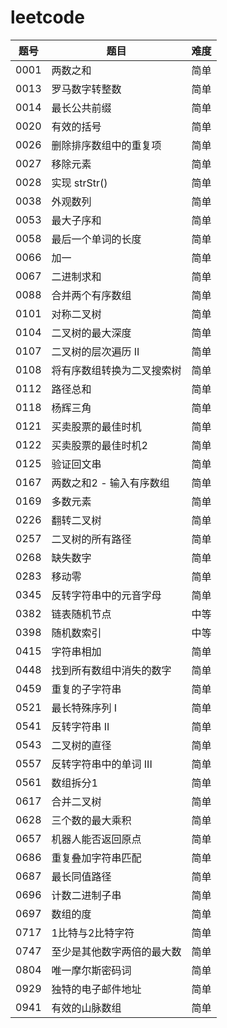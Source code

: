 # leetcode

|题号|题目|难度|
|----|----|----|
|0001|两数之和|简单|
|0013|罗马数字转整数|简单|
|0014|最长公共前缀|简单|
|0020|有效的括号|简单|
|0026|删除排序数组中的重复项|简单|
|0027|移除元素|简单|
|0028|实现 strStr()|简单|
|0038|外观数列|简单|
|0053|最大子序和|简单|
|0058|最后一个单词的长度|简单|
|0066|加一|简单|
|0067|二进制求和|简单|
|0088|合并两个有序数组|简单|
|0101|对称二叉树|简单|
|0104|二叉树的最大深度|简单|
|0107|二叉树的层次遍历 II|简单|
|0108|将有序数组转换为二叉搜索树|简单|
|0112|路径总和|简单|
|0118|杨辉三角|简单|
|0121|买卖股票的最佳时机|简单|
|0122|买卖股票的最佳时机2|简单|
|0125|验证回文串|简单|
|0167|两数之和2 - 输入有序数组|简单|
|0169|多数元素|简单|
|0226|翻转二叉树|简单|
|0257|二叉树的所有路径|简单|
|0268|缺失数字|简单|
|0283|移动零|简单|
|0345|反转字符串中的元音字母|简单|
|0382|链表随机节点|中等|
|0398|随机数索引|中等|
|0415|字符串相加|简单|
|0448|找到所有数组中消失的数字|简单|
|0459|重复的子字符串|简单|
|0521|最长特殊序列 Ⅰ|简单|
|0541|反转字符串 II|简单|
|0543|二叉树的直径|简单|
|0557|反转字符串中的单词 III|简单|
|0561|数组拆分1|简单|
|0617|合并二叉树|简单|
|0628|三个数的最大乘积|简单|
|0657|机器人能否返回原点|简单|
|0686|重复叠加字符串匹配|简单|
|0687|最长同值路径|简单|
|0696|计数二进制子串|简单|
|0697|数组的度|简单|
|0717|1比特与2比特字符|简单|
|0747|至少是其他数字两倍的最大数|简单|
|0804|唯一摩尔斯密码词|简单|
|0929|独特的电子邮件地址|简单|
|0941|有效的山脉数组|简单|